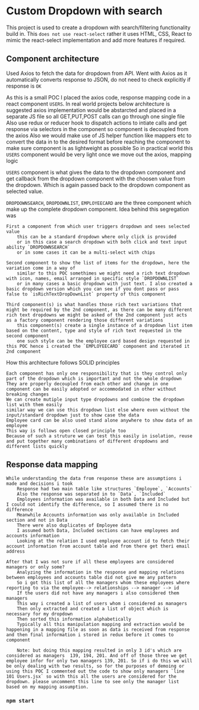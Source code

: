 # Custom Dropdown with search

This project is used to create a dropdown with search/filtering functionality build in. This `does not use react-select` rather it uses HTML, CSS, React to mimic the react-select implementation and add more features if required.

## Component architecture
Used Axios to fetch the data for dropdown from API. Went with Axios as it 
    automatically converts response to JSON, 
    do not need to check explicitly if response is `OK`


As this is a small POC I placed the axios code, response mapping code in a react component `USERS`. In real world projects below architecture is suggested
    axios implementation would be abstarcted and placed in a separate JS file so all GET,PUT,POST calls can go through one single file
    Also use redux or reducer hook to dispatch actions to intiate calls and get response via selectors in the component so component is decoupled from the axios
    Also we would make use of JS helper function like mappers etc to convert the data in to the desired format before reaching the component to make sure component is as lightweight as possible
    So in practical world this `USERS` component would be very light once we move out the axios, mapping logic

`USERS` component is what gives the data to the dropdown component and get callback from the dropdown component with the choosen value from the dropdown. Which is again passed back to the dropdown component as selected value.

`DROPDOWNSEARCH`, `DROPDOWNLIST`, `EMPLOYEECARD` are the three component which make up the complete dropdown component. Idea behind this segregation was

    First a component from which user triggers dropdown and sees selected value
        this can be a standard dropdown where only click is provided
        or in this case a search dropdown with both click and text input ability `DROPDOWNSEARCH`
        or in some cases it can be a multi-select with chips

    Second component to show the list of items for the dropdown, here the variation come in a way of
        similar to this POC somethimes we might need a rich text dropdown with icon, names, email arranged in specific style `DROPDOWNLIST`
        or in many cases a basic dropdown with just text. I also created a basic dropdown version which you can see if you dont pass or pass false to `isRichTextDropDownList` property of this component

    Third component(s) is what handles those rich text variations that might be required by the 2nd component, as there can be many different rich text dropdowns we might be asked of the 2nd component just acts as a factory component rendering those different variations
        this component(s) create a single instance of a dropdown list item based on the content, type and style of rich text requested in the second component
        one such style can be the employee card based design requested in this POC hence i created the `EMPLOYEECARD` component and iterated it 2nd component

How this architecture follows SOLID principles

    Each component has only one responsibility that is they control only part of the dropdown which is important and not the whole dropdown
    They are properly decoupled from each other and change in one component can be easily adopted or accommodated in other without breaking changes
    We can create mutiple input type dropdowns and combine the dropdown list with them easily
    similar way we can use this dropdown list else where even without the input/standard dropdown just to show case the data
    Employee card can be also used stand alone anywhere to show data of an employee
    This way is follows open closed principle too
    Because of such a struture we can test this easily in isolation, reuse and put together many combinations of different dropdowns and different lists quickly


## Response data mapping
    While understanding the data from response these are assumptions i made and decisions i took
        Response had two main table like structures `Employee`, `Accounts`
        Also the response was separated in to `Data`, `Included`
        Employees information was available in both Data and Included but I could not identify the difference, so I assumed there is no difference
        Meanwhile Accounts information was only available in Included section and not in Data
        There were also duplicates of Employee data
        I assumed both Data, Included sections can have employees and accounts information 
        Looking at the relation I used employee account id to fetch their account information from account table and from there get theri email address

    After that I was not sure if all these employees are considered managers or only some? 
        Analyzing the information in the response and mapping relations between employees and accounts table did not give me any pattern
        So i got this list of all the managers whom these employees where reporting to via the employee--> relationships --> manager --> id
        If the users did not have any managers i also considered them managers
        This way i created a list of users whom i considered as managers
        Then only extracted and created a list of object which is necessary for my dropdown
        Then sorted this information alphabetically
        Typically all this manipulation mapping and extraction would be happening in a mapping file as soon as data is received from response and then final information i stored in redux before it comes to component

        Note: but doing this mapping resulted in only 3 id's which are considered as managers  139, 194, 201. And off of those three we get employee infor for only two managers 139, 201. So if i do this we will be only dealing with two results, so for the purposes of demoing or using this POC I commented out the code to show only managers `line 101 Users.jsx` so with this all the users are considered for the dropdown. please uncomment this line to see only the manager list based on my mapping assumption. 









### `npm start`


